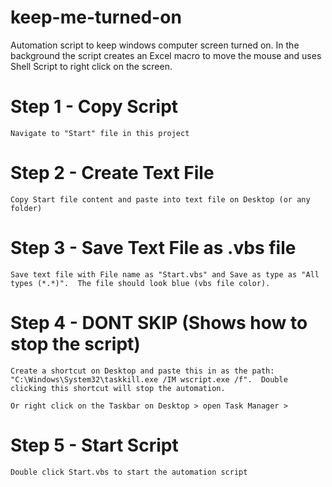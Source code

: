 # keep-me-turned-on
Automation script to keep windows computer screen turned on. In the background the script creates an Excel macro to move the mouse and uses Shell Script to right click on the screen.

# Step 1 - Copy Script
`Navigate to "Start" file in this project`

# Step 2 - Create Text File
`Copy Start file content and paste into text file on Desktop (or any folder)`

# Step 3 - Save Text File as .vbs file
`Save text file with File name as "Start.vbs" and Save as type as "All types (*.*)". 
The file should look blue (vbs file color).`

# Step 4 - DONT SKIP (Shows how to stop the script)
`Create a shortcut on Desktop and paste this in as the path: 
"C:\Windows\System32\taskkill.exe /IM wscript.exe /f". 
Double clicking this shortcut will stop the automation.`

`Or right click on the Taskbar on Desktop > open Task Manager > `

# Step 5 - Start Script
`Double click Start.vbs to start the automation script`
